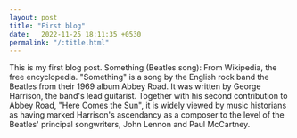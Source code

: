 ```yaml
---
layout: post
title: "First blog"
date:   2022-11-25 18:11:35 +0530
permalink: "/:title.html"
---
```


This is my first blog post.
Something (Beatles song):
From Wikipedia, the free encyclopedia.
"Something" is a song by the English rock band the Beatles from their 1969 album Abbey Road. It was written by George Harrison, the band's lead guitarist. Together with his second contribution to Abbey Road, "Here Comes the Sun", it is widely viewed by music historians as having marked Harrison's ascendancy as a composer to the level of the Beatles' principal songwriters, John Lennon and Paul McCartney.